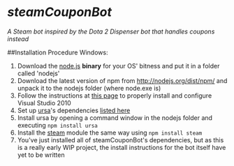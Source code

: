 # _steamCouponBot_

_A Steam bot inspired by the Dota 2 Dispenser bot that handles coupons instead_

##Installation Procedure
Windows:
<ol>
<li>Download the <a href="http://nodejs.org/download/">node.js</a> <b>binary</b> for your OS' bitness and put it in a folder called 'nodejs'</li>
<li>Download the latest version of npm from <a href>http://nodejs.org/dist/npm/</a> and unpack it to the nodejs folder (where node.exe is)</li>
<li>Follow the instructions at <a href="https://github.com/TooTallNate/node-gyp/wiki/Visual-Studio-2010-Setup">this page</a> to properly install and configure Visual Studio 2010</li>
<li>Set up <a href="https://github.com/Obvious/ursa">ursa</a>'s dependencies <a href="https://github.com/Obvious/ursa#testing">listed here</a></li>
<li>Install ursa by opening a command window in the nodejs folder and executing <code>npm install ursa</code></li>
<li>Install the <a href="https://github.com/seishun/node-steam">steam</a> module the same way using <code>npm install steam</code>
<li>You've just installed all of steamCouponBot's dependencies, but as this is a really early WIP project, the install instructions for the bot itself have yet to be written</li>
</ol>
